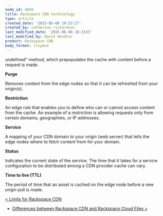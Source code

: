 ```yaml
---
node_id: 4656
title: Rackspace CDN terminology
type: article
created_date: '2015-05-08 19:53:27'
created_by: catherine.richardson
last_modified_date: '2015-06-08 16:1533'
last_modified_by: David Hendler
product: Rackspace CDN
body_format: tinymce
---
```


undefined&rdquo; method, which prepopulates the
cache with content before a request is made. 

**Purge**

Removes content from the edge nodes so that it can be refreshed from
your origin(s).

**Restriction**

An edge rule that enables you to define who can or cannot access content
from the cache. An example of a restriction is allowing requests only
from certain domains, geographies, or IP addresses.

**Service**

A mapping of your CDN domain to your origin (web server) that tells the
edge nodes where to fetch content from for your domain.  

**Status**

Indicates the current state of the service. The time that it takes for a
service configuration to be distributed among a CDN provider cache can
vary.

**Time to live (TTL)**

The period of time that an asset is cached on the edge node before a new
origin pull is made.

[\< Limits for Rackspace
CDN](https://www.rackspace.com/knowledge_center/article/limits-for-rackspace-cdn)   
-    [Differences between Rackspace CDN and Rackspace Cloud Files
\>](https://www.rackspace.com/knowledge_center/article/differences-between-rackspace-cdn-and-rackspace-cloud-files)

